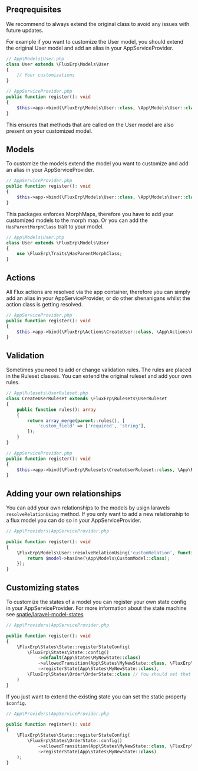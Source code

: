 ## Preqrequisites

We recommend to always extend the original class to avoid any issues with future updates.

For example if you want to customize the User model, you should extend the original User model and add an alias in your AppServiceProvider.

```php
// App\Models\User.php
class User extends \FluxErp\Models\User
{
    // Your customizations
}
```

```php
// AppServiceProvider.php
public function register(): void
{
    $this->app->bind(\FluxErp\Models\User::class, \App\Models\User::class);
}
```

This ensures that methods that are called on the User model are also present on your customized model.

## Models
To customize the models extend the model you want to customize and add an alias in your AppServiceProvider.

```php
// AppServiceProvider.php
public function register(): void
{
    $this->app->bind(\FluxErp\Models\User::class, \App\Models\User::class);
}
```

This packages enforces MorphMaps, therefore you have to add your customized models to the morph map.
Or you can add the `HasParentMorphClass` trait to your model.

```php
// App\Models\User.php
class User extends \FluxErp\Models\User
{
    use \FluxErp\Traits\HasParentMorphClass;
}
```

## Actions
All Flux actions are resolved via the app container, therefore you can simply add an alias in your AppServiceProvider, or do other shenanigans whilst the action class is getting resolved.

```php
// AppServiceProvider.php
public function register(): void
{
    $this->app->bind(\FluxErp\Actions\CreateUser::class, \App\Actions\CreateUser::class);
}
```

## Validation
Sometimes you need to add or change validation rules. The rules are placed in the Ruleset classes. You can extend the original ruleset and add your own rules.

```php
// App\Rulesets\UserRuleset.php
class CreateUserRuleset extends \FluxErp\Rulesets\UserRuleset
{
    public function rules(): array
    {
        return array_merge(parent::rules(), [
            'custom_field' => ['required', 'string'],
        ]);
    }
}
```

```php
// AppServiceProvider.php
public function register(): void
{
    $this->app->bind(\FluxErp\Rulesets\CreateUserRuleset::class, \App\Rulesets\CreateUserRuleset::class);
}
```


## Adding your own relationships

You can add your own relationships to the models by usign laravels `resolveRelationUsing` method.
If you only want to add a new relationship to a flux model you can do so in your AppServiceProvider.

```php
// App\Providers\AppServiceProvider.php

public function register(): void
{
    \FluxErp\Models\User::resolveRelationUsing('customRelation', function ($model) {
        return $model->hasOne(\App\Models\CustomModel::class);
    });
}
```

## Customizing states

To customize the states of a model you can register your own state config in your AppServiceProvider.
For more information about the state machine see [spatie/laravel-model-states](https://spatie.be/docs/laravel-model-states/v2/working-with-states/01-configuring-states#content-manually-registering-states)

```php
// App\Providers\AppServiceProvider.php

public function register(): void
{
    \FluxErp\States\State::registerStateConfig(
        \FluxErp\States\State::config()
            ->default(App\States\MyNewState::class)
            ->allowedTransition(App\States\MyNewState::class, \FluxErp\States\Order\Open::class)
            ->registerState(App\States\MyNewState::class),
        \FluxErp\States\Order\OrderState::class // You should set that if you create the config from the base state
    )
}
```

If you just want to extend the existing state you can set the static property `$config`.

```php
// App\Providers\AppServiceProvider.php

public function register(): void
{
    \FluxErp\States\State::registerStateConfig(
        \FluxErp\States\OrderState::config()
            ->allowedTransition(App\States\MyNewState::class, \FluxErp\States\Order\Open::class)
            ->registerState(App\States\MyNewState::class)
    );
}
```


